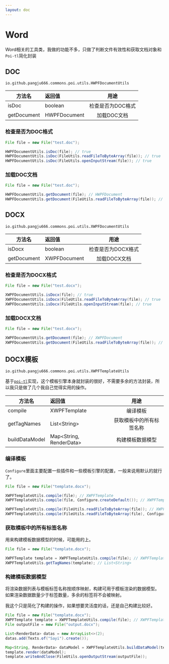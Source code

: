 ```yaml
---
layout: doc
---
```


# Word
Word相关的工具类，我做的功能不多，只做了判断文件有效性和获取文档对象和`Poi-tl`简化封装

## DOC
`io.github.pangju666.commons.poi.utils.HWPFDocumentUtils`

| 方法名         | 返回值          |     用途     |
|-------------|:-------------|:----------:|
| isDoc       | boolean      | 检查是否为DOC格式 |
| getDocument | HWPFDocument |  加载DOC文档   |

### 检查是否为DOC格式
```java
File file = new File("test.doc");

HWPFDocumentUtils.isDoc(file); // true
HWPFDocumentUtils.isDoc(FileUtils.readFileToByteArray(file)); // true 
HWPFDocumentUtils.isDoc(FileUtils.openInputStream(file)); // true
```

### 加载DOC文档
```java
File file = new File("test.doc");

HWPFDocumentUtils.getDocument(file); // HWPFDocument 
HWPFDocumentUtils.getDocument(FileUtils.readFileToByteArray(file)); // HWPFDocument 
```

## DOCX
`io.github.pangju666.commons.poi.utils.XWPFDocumentUtils`

| 方法名         | 返回值          |     用途      |
|-------------|:-------------|:-----------:|
| isDocx      | boolean      | 检查是否为DOCX格式 |
| getDocument | XWPFDocument |  加载DOCX文档   |

### 检查是否为DOCX格式
```java
File file = new File("test.docx");

XWPFDocumentUtils.isDocx(file); // true
XWPFDocumentUtils.isDocx(FileUtils.readFileToByteArray(file); // true 
XWPFDocumentUtils.isDocx(FileUtils.openInputStream(file); // true
```

### 加载DOCX文档
```java
File file = new File("test.docx");

XWPFDocumentUtils.getDocument(file); // XWPFDocument 
XWPFDocumentUtils.getDocument(FileUtils.readFileToByteArray(file)); // XWPFDocument 
```

## DOCX模板
`io.github.pangju666.commons.poi.utils.XWPFTemplateUtils`

基于[`poi-tl`](https://deepoove.com/poi-tl/#_getting_started)实现，这个模板引擎本身就封装的很好，不需要多余的方法封装，所以我只是做了几个我自己觉得实用的操作。

| 方法名            | 返回值                      |      用途      |
|----------------|:-------------------------|:------------:|
| compile        | XWPFTemplate             |     编译模板     |
| getTagNames    | List\<String>            | 获取模板中的所有标签名称 |
| buildDataModel | Map\<String, RenderData> |   构建模板数据模型   |

### 编译模板
`Configure`里面主要配置一些插件和一些模板引擎的配置，一般来说用默认的就行了。

```java
File file = new File("template.docx");

XWPFTemplateUtils.compile(file); // XWPFTemplate
XWPFTemplateUtils.compile(file, Configure.createDefault()); // XWPFTemplate

XWPFTemplateUtils.compile(FileUtils.readFileToByteArray(file)); // XWPFTemplate
XWPFTemplateUtils.compile(FileUtils.readFileToByteArray(file), Configure.createDefault()); // XWPFTemplate
```

### 获取模板中的所有标签名称
用来构建模板数据模型的时候，可能用的上。

```java
File file = new File("template.docx");

XWPFTemplate template = XWPFTemplateUtils.compile(file); // XWPFTemplate
XWPFTemplateUtils.getTagNames(template); // List<String>
```

### 构建模板数据模型
将渲染数据列表与模板标签名称按顺序映射，构建可用于模板渲染的数据模型。 如果渲染数据数量少于标签数量，多余的标签将不会被映射。

我这个只是简化了构建的操作，如果想要灵活度的话，还是自己构建比较好。

```java
File file = new File("template.docx");
XWPFTemplate template = XWPFTemplateUtils.compile(file); // XWPFTemplate
File outputFile = new File("output.docx");

List<RenderData> datas = new ArrayList<>(2);
datas.add(Texts.of("Sayi").create());

Map<String, RenderData> dataModel = XWPFTemplateUtils.buildDataModel(template, datas);
template.render(dataModel);
template.writeAndClose(FileUtils.openOutputStream(outputFile));
```
